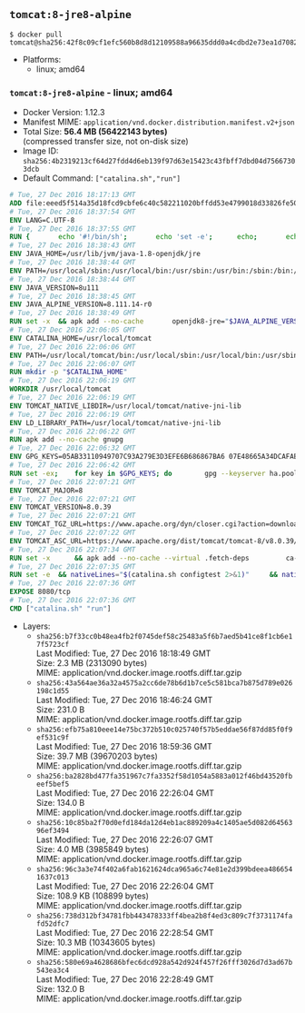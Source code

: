 ## `tomcat:8-jre8-alpine`

```console
$ docker pull tomcat@sha256:42f8c09cf1efc560b8d8d12109588a96635ddd0a4cdbd2e73ea1d7082e5b4bfa
```

-	Platforms:
	-	linux; amd64

### `tomcat:8-jre8-alpine` - linux; amd64

-	Docker Version: 1.12.3
-	Manifest MIME: `application/vnd.docker.distribution.manifest.v2+json`
-	Total Size: **56.4 MB (56422143 bytes)**  
	(compressed transfer size, not on-disk size)
-	Image ID: `sha256:4b2319213cf64d27fdd4d6eb139f97d63e15423c43fbff7dbd04d75667303dcb`
-	Default Command: `["catalina.sh","run"]`

```dockerfile
# Tue, 27 Dec 2016 18:17:13 GMT
ADD file:eeed5f514a35d18fcd9cbfe6c40c582211020bffdd53e4799018d33826fe5067 in / 
# Tue, 27 Dec 2016 18:37:54 GMT
ENV LANG=C.UTF-8
# Tue, 27 Dec 2016 18:37:55 GMT
RUN { 		echo '#!/bin/sh'; 		echo 'set -e'; 		echo; 		echo 'dirname "$(dirname "$(readlink -f "$(which javac || which java)")")"'; 	} > /usr/local/bin/docker-java-home 	&& chmod +x /usr/local/bin/docker-java-home
# Tue, 27 Dec 2016 18:38:43 GMT
ENV JAVA_HOME=/usr/lib/jvm/java-1.8-openjdk/jre
# Tue, 27 Dec 2016 18:38:44 GMT
ENV PATH=/usr/local/sbin:/usr/local/bin:/usr/sbin:/usr/bin:/sbin:/bin:/usr/lib/jvm/java-1.8-openjdk/jre/bin:/usr/lib/jvm/java-1.8-openjdk/bin
# Tue, 27 Dec 2016 18:38:44 GMT
ENV JAVA_VERSION=8u111
# Tue, 27 Dec 2016 18:38:45 GMT
ENV JAVA_ALPINE_VERSION=8.111.14-r0
# Tue, 27 Dec 2016 18:38:49 GMT
RUN set -x 	&& apk add --no-cache 		openjdk8-jre="$JAVA_ALPINE_VERSION" 	&& [ "$JAVA_HOME" = "$(docker-java-home)" ]
# Tue, 27 Dec 2016 22:06:05 GMT
ENV CATALINA_HOME=/usr/local/tomcat
# Tue, 27 Dec 2016 22:06:06 GMT
ENV PATH=/usr/local/tomcat/bin:/usr/local/sbin:/usr/local/bin:/usr/sbin:/usr/bin:/sbin:/bin:/usr/lib/jvm/java-1.8-openjdk/jre/bin:/usr/lib/jvm/java-1.8-openjdk/bin
# Tue, 27 Dec 2016 22:06:07 GMT
RUN mkdir -p "$CATALINA_HOME"
# Tue, 27 Dec 2016 22:06:19 GMT
WORKDIR /usr/local/tomcat
# Tue, 27 Dec 2016 22:06:19 GMT
ENV TOMCAT_NATIVE_LIBDIR=/usr/local/tomcat/native-jni-lib
# Tue, 27 Dec 2016 22:06:19 GMT
ENV LD_LIBRARY_PATH=/usr/local/tomcat/native-jni-lib
# Tue, 27 Dec 2016 22:06:22 GMT
RUN apk add --no-cache gnupg
# Tue, 27 Dec 2016 22:06:32 GMT
ENV GPG_KEYS=05AB33110949707C93A279E3D3EFE6B686867BA6 07E48665A34DCAFAE522E5E6266191C37C037D42 47309207D818FFD8DCD3F83F1931D684307A10A5 541FBE7D8F78B25E055DDEE13C370389288584E7 61B832AC2F1C5A90F0F9B00A1C506407564C17A3 713DA88BE50911535FE716F5208B0AB1D63011C7 79F7026C690BAA50B92CD8B66A3AD3F4F22C4FED 9BA44C2621385CB966EBA586F72C284D731FABEE A27677289986DB50844682F8ACB77FC2E86E29AC A9C5DF4D22E99998D9875A5110C01C5A2F6059E7 DCFD35E0BF8CA7344752DE8B6FB21E8933C60243 F3A04C595DB5B6A5F1ECA43E3B7BBB100D811BBE F7DA48BB64BCB84ECBA7EE6935CD23C10D498E23
# Tue, 27 Dec 2016 22:06:42 GMT
RUN set -ex; 	for key in $GPG_KEYS; do 		gpg --keyserver ha.pool.sks-keyservers.net --recv-keys "$key"; 	done
# Tue, 27 Dec 2016 22:07:21 GMT
ENV TOMCAT_MAJOR=8
# Tue, 27 Dec 2016 22:07:21 GMT
ENV TOMCAT_VERSION=8.0.39
# Tue, 27 Dec 2016 22:07:21 GMT
ENV TOMCAT_TGZ_URL=https://www.apache.org/dyn/closer.cgi?action=download&filename=tomcat/tomcat-8/v8.0.39/bin/apache-tomcat-8.0.39.tar.gz
# Tue, 27 Dec 2016 22:07:22 GMT
ENV TOMCAT_ASC_URL=https://www.apache.org/dist/tomcat/tomcat-8/v8.0.39/bin/apache-tomcat-8.0.39.tar.gz.asc
# Tue, 27 Dec 2016 22:07:34 GMT
RUN set -x 		&& apk add --no-cache --virtual .fetch-deps 		ca-certificates 		tar 		openssl 	&& wget -O tomcat.tar.gz "$TOMCAT_TGZ_URL" 	&& wget -O tomcat.tar.gz.asc "$TOMCAT_ASC_URL" 	&& gpg --batch --verify tomcat.tar.gz.asc tomcat.tar.gz 	&& tar -xvf tomcat.tar.gz --strip-components=1 	&& rm bin/*.bat 	&& rm tomcat.tar.gz* 		&& nativeBuildDir="$(mktemp -d)" 	&& tar -xvf bin/tomcat-native.tar.gz -C "$nativeBuildDir" --strip-components=1 	&& apk add --no-cache --virtual .native-build-deps 		apr-dev 		gcc 		libc-dev 		make 		"openjdk${JAVA_VERSION%%[-~bu]*}"="$JAVA_ALPINE_VERSION" 		openssl-dev 	&& ( 		export CATALINA_HOME="$PWD" 		&& cd "$nativeBuildDir/native" 		&& ./configure 			--libdir="$TOMCAT_NATIVE_LIBDIR" 			--prefix="$CATALINA_HOME" 			--with-apr="$(which apr-1-config)" 			--with-java-home="$(docker-java-home)" 			--with-ssl=yes 		&& make -j$(getconf _NPROCESSORS_ONLN) 		&& make install 	) 	&& runDeps="$( 		scanelf --needed --nobanner --recursive "$TOMCAT_NATIVE_LIBDIR" 			| awk '{ gsub(/,/, "\nso:", $2); print "so:" $2 }' 			| sort -u 			| xargs -r apk info --installed 			| sort -u 	)" 	&& apk add --virtual .tomcat-native-rundeps $runDeps 	&& apk del .fetch-deps .native-build-deps 	&& rm -rf "$nativeBuildDir" 	&& rm bin/tomcat-native.tar.gz
# Tue, 27 Dec 2016 22:07:35 GMT
RUN set -e 	&& nativeLines="$(catalina.sh configtest 2>&1)" 	&& nativeLines="$(echo "$nativeLines" | grep 'Apache Tomcat Native')" 	&& nativeLines="$(echo "$nativeLines" | sort -u)" 	&& if ! echo "$nativeLines" | grep 'INFO: Loaded APR based Apache Tomcat Native library' >&2; then 		echo >&2 "$nativeLines"; 		exit 1; 	fi
# Tue, 27 Dec 2016 22:07:36 GMT
EXPOSE 8080/tcp
# Tue, 27 Dec 2016 22:07:36 GMT
CMD ["catalina.sh" "run"]
```

-	Layers:
	-	`sha256:b7f33cc0b48ea4fb2f0745def58c25483a5f6b7aed5b41ce8f1cb6e17f5723cf`  
		Last Modified: Tue, 27 Dec 2016 18:18:49 GMT  
		Size: 2.3 MB (2313090 bytes)  
		MIME: application/vnd.docker.image.rootfs.diff.tar.gzip
	-	`sha256:43a564ae36a32a4575a2cc6de78b6d1b7ce5c581bca7b875d789e026198c1d55`  
		Last Modified: Tue, 27 Dec 2016 18:46:24 GMT  
		Size: 231.0 B  
		MIME: application/vnd.docker.image.rootfs.diff.tar.gzip
	-	`sha256:efb75a810eee14e75bc372b510c025740f57b5eddae56f87dd85f0f9ef531c9f`  
		Last Modified: Tue, 27 Dec 2016 18:59:36 GMT  
		Size: 39.7 MB (39670203 bytes)  
		MIME: application/vnd.docker.image.rootfs.diff.tar.gzip
	-	`sha256:ba2828bd477fa351967c7fa3352f58d1054a5883a012f46bd43520fbeef5bef5`  
		Last Modified: Tue, 27 Dec 2016 22:26:04 GMT  
		Size: 134.0 B  
		MIME: application/vnd.docker.image.rootfs.diff.tar.gzip
	-	`sha256:10c85ba2f70d0efd184da12d4eb1ac889209a4c1405ae5d082d6456396ef3494`  
		Last Modified: Tue, 27 Dec 2016 22:26:07 GMT  
		Size: 4.0 MB (3985849 bytes)  
		MIME: application/vnd.docker.image.rootfs.diff.tar.gzip
	-	`sha256:96c3a3e74f402a6fab1621624dca965a6c74e81e2d399bdeea4866541637c013`  
		Last Modified: Tue, 27 Dec 2016 22:26:04 GMT  
		Size: 108.9 KB (108899 bytes)  
		MIME: application/vnd.docker.image.rootfs.diff.tar.gzip
	-	`sha256:738d312bf34781fbb443478333ff4bea2b8f4ed3c809c7f3731174fafd52dfc7`  
		Last Modified: Tue, 27 Dec 2016 22:28:54 GMT  
		Size: 10.3 MB (10343605 bytes)  
		MIME: application/vnd.docker.image.rootfs.diff.tar.gzip
	-	`sha256:580e69a4628686bfec6dcd928a542d924f457f26fff3026d7d3ad67b543ea3c4`  
		Last Modified: Tue, 27 Dec 2016 22:28:49 GMT  
		Size: 132.0 B  
		MIME: application/vnd.docker.image.rootfs.diff.tar.gzip
